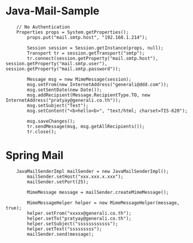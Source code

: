 # Java-Mail-Sample
		// No Authentication
		Properties props = System.getProperties();
	        props.put("mail.smtp.host", "192.168.1.214");

	        Session session = Session.getInstance(props, null);
	        Transport tr = session.getTransport("smtp");
	        tr.connect(session.getProperty("mail.smtp.host"), session.getProperty("mail.smtp.user"),    session.getProperty("mail.smtp.password"));

	        Message msg = new MimeMessage(session);
	        msg.setFrom(new InternetAddress("generali@ddd.com"));
	        msg.setSentDate(new Date());
	        msg.addRecipient(Message.RecipientType.TO, new InternetAddress("pratyay@generali.co.th"));
	        msg.setSubject("Test"); 
	        msg.setContent("<b>hello<b>", "text/html; charset=TIS-620");

	        msg.saveChanges();
	        tr.sendMessage(msg, msg.getAllRecipients());
	        tr.close();
		
	
		

# Spring Mail
		JavaMailSenderImpl mailSender = new JavaMailSenderImpl();
	        mailSender.setHost("xxx.xxx.x.xxx");
	        mailSender.setPort(25);
	         
	        MimeMessage message = mailSender.createMimeMessage();
	        
	        MimeMessageHelper helper = new MimeMessageHelper(message, true);
	        helper.setFrom("xxxxx@generali.co.th");
	        helper.setTo("pratyay@generali.co.th");
	        helper.setSubject("ssssssssssss");
	        helper.setText("sssssssss");
	        mailSender.send(message);
